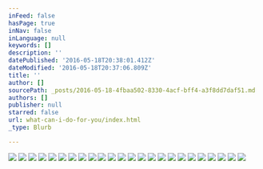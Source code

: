 ```yaml
---
inFeed: false
hasPage: true
inNav: false
inLanguage: null
keywords: []
description: ''
datePublished: '2016-05-18T20:38:01.412Z'
dateModified: '2016-05-18T20:37:06.809Z'
title: ''
author: []
sourcePath: _posts/2016-05-18-4fbaa502-8330-4acf-bff4-a3f8dd7daf51.md
authors: []
publisher: null
starred: false
url: what-can-i-do-for-you/index.html
_type: Blurb

---
```

![](https://the-grid-user-content.s3-us-west-2.amazonaws.com/bc410dd1-42a4-4516-a6e6-f428459859ff.jpg)
![](https://the-grid-user-content.s3-us-west-2.amazonaws.com/09e9d825-9e48-4b40-b147-237701a56ed4.jpg)
![](https://the-grid-user-content.s3-us-west-2.amazonaws.com/20484478-ca2a-44cf-85db-01c102c9d934.jpg)
![](https://the-grid-user-content.s3-us-west-2.amazonaws.com/14d75fb9-887a-4dc2-8915-0b1fc81d0000.jpg)
![](https://the-grid-user-content.s3-us-west-2.amazonaws.com/f2188869-482f-4e0e-bc03-38739733aaaf.jpg)
![](https://the-grid-user-content.s3-us-west-2.amazonaws.com/38f4457a-96b2-44c8-9fb2-45b03dcfcf7d.jpg)
![](https://the-grid-user-content.s3-us-west-2.amazonaws.com/3a7f7ec0-61ce-4e63-a171-882e57b2b10d.jpg)
![](https://the-grid-user-content.s3-us-west-2.amazonaws.com/861c2bba-aa3d-4dc1-a567-dc0d2a2ddd6b.jpg)
![](https://the-grid-user-content.s3-us-west-2.amazonaws.com/c6dc06de-d5f1-4e4e-b377-e4fbe9461619.jpg)
![](https://the-grid-user-content.s3-us-west-2.amazonaws.com/2c7d67c5-7793-425d-b409-45ab5fe6d1c1.jpg)
![](https://the-grid-user-content.s3-us-west-2.amazonaws.com/4149cf26-add9-409b-a131-0a2d9b010ce6.jpg)
![](https://the-grid-user-content.s3-us-west-2.amazonaws.com/7cc554c8-a84b-4418-9db4-b9e80a0b630a.jpg)
![](https://the-grid-user-content.s3-us-west-2.amazonaws.com/5fb1b30d-c4c2-4908-8096-1afd1fa6f0c9.jpg)
![](https://the-grid-user-content.s3-us-west-2.amazonaws.com/e8ddc23c-9901-44d7-822c-10f0ed4c1848.jpg)
![](https://the-grid-user-content.s3-us-west-2.amazonaws.com/06bf0b29-b254-4002-ad1a-db77eb70c084.jpg)
![](https://the-grid-user-content.s3-us-west-2.amazonaws.com/e1e24843-daad-4728-85a5-6c1864437ec8.jpg)
![](https://the-grid-user-content.s3-us-west-2.amazonaws.com/587f7bdb-b148-4df6-80e5-1ddc2bca7f3e.jpg)
![](https://the-grid-user-content.s3-us-west-2.amazonaws.com/f81dae85-a3cb-45ae-8ac8-84856d61a556.jpg)
![](https://the-grid-user-content.s3-us-west-2.amazonaws.com/b4ee6ff4-c1b9-4f43-b67e-39cd3bdb5a2e.jpg)
![](https://the-grid-user-content.s3-us-west-2.amazonaws.com/122849a6-aaa1-45f8-b767-0ae00c2d7d45.jpg)
![](https://the-grid-user-content.s3-us-west-2.amazonaws.com/f80e4a08-dd02-4021-8b2e-17ea7274c957.jpg)
![](https://the-grid-user-content.s3-us-west-2.amazonaws.com/72721dc1-848f-4910-8f19-b0fcd2b5d135.jpg)
![](https://the-grid-user-content.s3-us-west-2.amazonaws.com/90629fa2-cfef-4c41-984c-c77d3826308a.jpg)
![](https://the-grid-user-content.s3-us-west-2.amazonaws.com/f657a975-7b0d-4e8f-bcd5-f6ac82b59825.jpg)